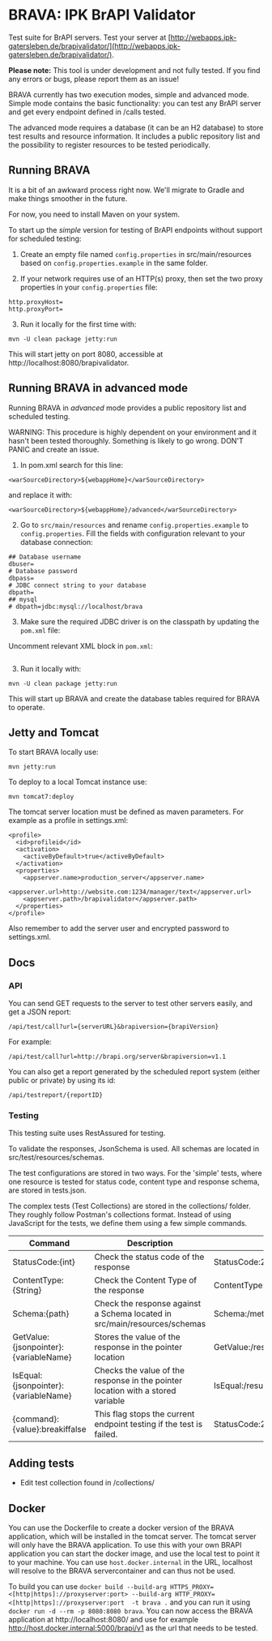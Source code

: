 # BRAVA: IPK BrAPI Validator

Test suite for BrAPI servers. Test your server at [http://webapps.ipk-gatersleben.de/brapivalidator/](http://webapps.ipk-gatersleben.de/brapivalidator/).

**Please note:** This tool is under development and not fully tested. If you find any errors or bugs, please report them as an issue!

BRAVA currently has two execution modes, simple and advanced mode. Simple mode contains the basic functionality: you can test any BrAPI server and get every endpoint defined in /calls tested.

The advanced mode requires a database (it can be an H2 database) to store test results and resource information. It includes a public repository list and the possibility to register resources to be tested periodically.

## Running BRAVA

It is a bit of an awkward process right now. We'll migrate to Gradle and make things smoother in the future.

For now, you need to install Maven on your system.

To start up the *simple* version for testing of BrAPI endpoints without support for scheduled testing:

1. Create an empty file named `config.properties` in src/main/resources based on `config.properties.example` in the same folder.

2. If your network requires use of an HTTP(s) proxy, then set the two proxy properties in your `config.properties` file:
```
http.proxyHost=
http.proxyPort=
```

3. Run it locally for the first time with:
```
mvn -U clean package jetty:run
```

This will start jetty on port 8080, accessible at http://localhost:8080/brapivalidator.


## Running BRAVA in advanced mode

Running BRAVA in *advanced* mode provides a public repository list and scheduled testing.

WARNING: This procedure is highly dependent on your environment and it hasn't been tested thoroughly. Something is likely to go wrong. DON'T PANIC and create an issue.

1. In pom.xml search for this line:
```
<warSourceDirectory>${webappHome}</warSourceDirectory>
```
and replace it with:
```
<warSourceDirectory>${webappHome}/advanced</warSourceDirectory>
```

2. Go to `src/main/resources` and rename `config.properties.example` to `config.properties`. Fill the fields with configuration relevant to your database connection:


```properties
## Database username
dbuser=
# Database password
dbpass=
# JDBC connect string to your database
dbpath=
## mysql
# dbpath=jdbc:mysql://localhost/brava
```

3. Make sure the required JDBC driver is on the classpath by updating the `pom.xml` file:

Uncomment relevant XML block in `pom.xml`:

```xml

```



3. Run it locally with:
```
mvn -U clean package jetty:run
```
This will start up BRAVA and create the database tables required for BRAVA to operate.


## Jetty and Tomcat

To start BRAVA locally use:

```
mvn jetty:run
```

To deploy to a local Tomcat instance use:

```
mvn tomcat7:deploy
```

The tomcat server location must be defined as maven parameters. For example as a profile in settings.xml:

```
<profile>
  <id>profileid</id>
  <activation>
    <activeByDefault>true</activeByDefault>
  </activation>
  <properties>
    <appserver.name>production_server</appserver.name>
    <appserver.url>http://website.com:1234/manager/text</appserver.url>
    <appserver.path>/brapivalidator</appserver.path>
  </properties>
</profile>

```
Also remember to add the server user and encrypted password to settings.xml.


## Docs

### API

You can send GET requests to the server to test other servers easily, and get a JSON report:
```
/api/test/call?url={serverURL}&brapiversion={brapiVersion}
```
For example:
```
/api/test/call?url=http://brapi.org/server&brapiversion=v1.1
```

You can also get a report generated by the scheduled report system (either public or private) by using its id:
```
/api/testreport/{reportID}
```

### Testing

This testing suite uses RestAssured for testing.

To validate the responses, JsonSchema is used. All schemas are located in src/test/resources/schemas.

The test configurations are stored in two ways. For the 'simple' tests, where one resource is tested for status code, content type and response schema, are stored in tests.json.

The complex tests (Test Collections) are stored in the collections/ folder. They roughly follow Postman's collections format. Instead of using JavaScript for the tests, we define them using a few simple commands.

| Command  | Description  | Example  |
|---|---|---|
|StatusCode:{int} | Check the status code of the response  | StatusCode:200 |
|ContentType:{String} | Check the Content Type of the response  | ContentType:application/json |
|Schema:{path} | Check the response against a Schema located in src/main/resources/schemas | Schema:/metadata |
|GetValue:{jsonpointer}:{variableName} | Stores the value of the response in the pointer location | GetValue:/result/data/0/germplasmDbId:germplasmDbId |
|IsEqual:{jsonpointer}:{variableName} | Checks the value of the response in the pointer location with a stored variable |IsEqual:/result/germplasmDbId:germplasmDbId |
|{command}:{value}:breakiffalse | This flag stops the current endpoint testing if the test is failed. | StatusCode:200:breakiffalse |

## Adding tests

* Edit test collection found in /collections/

## Docker

You can use the Dockerfile to create a docker version of the BRAVA application, which will be installed in the tomcat server. The tomcat server will only have the BRAVA application. To use this with your own BRAPI application you can start the docker image, and use the local test to point it to your machine. You can use `host.docker.internal` in the URL, localhost  will resolve to the BRAVA servercontainer and can thus not be used.

To build you can use `docker build --build-arg HTTPS_PROXY=<[http|https]://proxyserver:port> --build-arg HTTP_PROXY=<[http|https]://proxyserver:port  -t brava .` and you can run it using `docker run -d --rm -p 8080:8080 brava`. You can now access the BRAVA application at http://localhost:8080/ and use for example http://host.docker.internal:5000/brapi/v1 as the url that needs to be tested.

